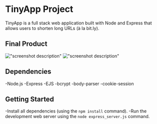# TinyApp Project

TinyApp is a full stack web application built with Node and Express that allows users to shorten long URLs (à la bit.ly).

## Final Product

!["screenshot description"](#)
!["screenshot description"](#)

## Dependencies

-Node.js
-Express
-EJS
-bcrypt
-body-parser
-cookie-session

## Getting Started

-Install all dependencies (using the `npm install` command).
-Run the development web server using the `node express_server.js` command.
